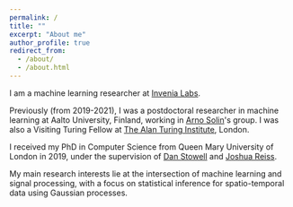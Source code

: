 ```yaml
---
permalink: /
title: ""
excerpt: "About me"
author_profile: true
redirect_from: 
  - /about/
  - /about.html
---
```


I am a machine learning researcher at [Invenia Labs](https://www.invenia.ca/labs/).

Previously (from 2019-2021), I was a postdoctoral researcher in machine learning at Aalto University, Finland, working in [Arno Solin](https://users.aalto.fi/~asolin/)'s group. I was also a Visiting Turing Fellow at [The Alan Turing Institute](https://www.turing.ac.uk/), London.

I received my PhD in Computer Science from Queen Mary University of London in 2019, under the supervision of [Dan Stowell](http://www.mcld.co.uk/) and [Joshua Reiss](http://www.eecs.qmul.ac.uk/~josh/).

My main research interests lie at the intersection of machine learning and signal processing, with a focus on statistical inference for spatio-temporal data using Gaussian processes.
